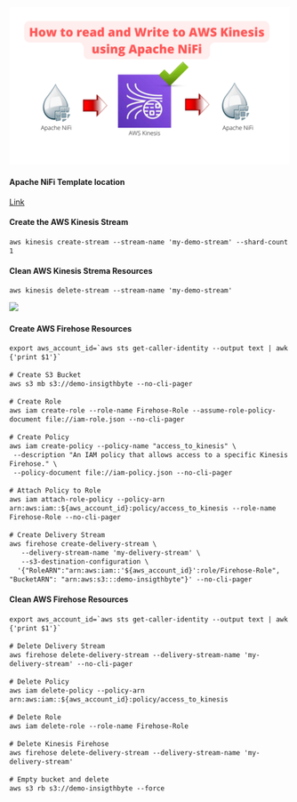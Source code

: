 
![](https://github.com/InsightByte/ApacheNifi/blob/main/NiFi-on-AWS/Kinesis/assets/aws-kinesis.png)

#### Apache NiFi Template location 
[Link](https://github.com/InsightByte/ApacheNifi/blob/main/NiFi-on-AWS/Kinesis/assets/kinesis.xml)
#### Create the AWS Kinesis Stream
```
aws kinesis create-stream --stream-name 'my-demo-stream' --shard-count 1
```

#### Clean AWS Kinesis Strema Resources
```
aws kinesis delete-stream --stream-name 'my-demo-stream'
```
![](https://i.imgur.com/waxVImv.png)

#### Create AWS Firehose Resources

```
export aws_account_id=`aws sts get-caller-identity --output text | awk {'print $1'}`

# Create S3 Bucket 
aws s3 mb s3://demo-insigthbyte --no-cli-pager

# Create Role 
aws iam create-role --role-name Firehose-Role --assume-role-policy-document file://iam-role.json --no-cli-pager

# Create Policy 
aws iam create-policy --policy-name "access_to_kinesis" \
 --description "An IAM policy that allows access to a specific Kinesis Firehose." \
 --policy-document file://iam-policy.json --no-cli-pager

# Attach Policy to Role 
aws iam attach-role-policy --policy-arn arn:aws:iam::${aws_account_id}:policy/access_to_kinesis --role-name Firehose-Role --no-cli-pager

# Create Delivery Stream
aws firehose create-delivery-stream \
   --delivery-stream-name 'my-delivery-stream' \
   --s3-destination-configuration \
  '{"RoleARN":"arn:aws:iam::'${aws_account_id}':role/Firehose-Role", "BucketARN": "arn:aws:s3:::demo-insigthbyte"}' --no-cli-pager
```


#### Clean AWS Firehose Resources
```
export aws_account_id=`aws sts get-caller-identity --output text | awk {'print $1'}`

# Delete Delivery Stream
aws firehose delete-delivery-stream --delivery-stream-name 'my-delivery-stream' --no-cli-pager

# Delete Policy
aws iam delete-policy --policy-arn arn:aws:iam::${aws_account_id}:policy/access_to_kinesis

# Delete Role 
aws iam delete-role --role-name Firehose-Role

# Delete Kinesis Firehose
aws firehose delete-delivery-stream --delivery-stream-name 'my-delivery-stream'

# Empty bucket and delete
aws s3 rb s3://demo-insigthbyte --force 
```
